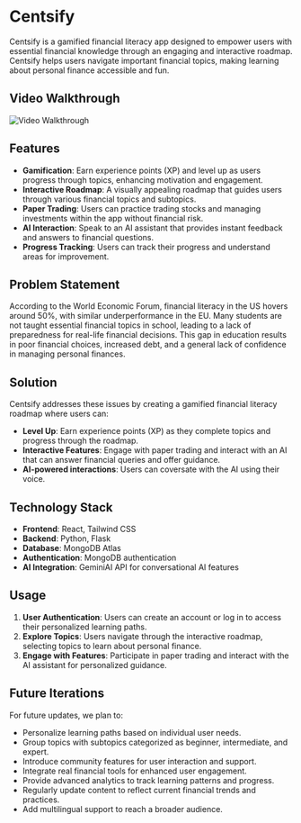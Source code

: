 # Centsify

Centsify is a gamified financial literacy app designed to empower users with essential financial knowledge through an engaging and interactive roadmap. Centsify helps users navigate important financial topics, making learning about personal finance accessible and fun.

## Video Walkthrough

<img src="client/src/assets/Centsify (online-video-cutter.com).gif" width="" alt="Video Walkthrough">

## Features

- **Gamification**: Earn experience points (XP) and level up as users progress through topics, enhancing motivation and engagement.
- **Interactive Roadmap**: A visually appealing roadmap that guides users through various financial topics and subtopics.
- **Paper Trading**: Users can practice trading stocks and managing investments within the app without financial risk.
- **AI Interaction**: Speak to an AI assistant that provides instant feedback and answers to financial questions.
- **Progress Tracking**: Users can track their progress and understand areas for improvement.

## Problem Statement

According to the World Economic Forum, financial literacy in the US hovers around 50%, with similar underperformance in the EU. Many students are not taught essential financial topics in school, leading to a lack of preparedness for real-life financial decisions. This gap in education results in poor financial choices, increased debt, and a general lack of confidence in managing personal finances.

## Solution

Centsify addresses these issues by creating a gamified financial literacy roadmap where users can:

- **Level Up**: Earn experience points (XP) as they complete topics and progress through the roadmap.
- **Interactive Features**: Engage with paper trading and interact with an AI that can answer financial queries and offer guidance.
- **AI-powered interactions**: Users can coversate with the AI using their voice.

## Technology Stack

- **Frontend**: React, Tailwind CSS
- **Backend**: Python, Flask
- **Database**: MongoDB Atlas
- **Authentication**: MongoDB authentication
- **AI Integration**: GeminiAI API for conversational AI features

## Usage

1. **User Authentication**: Users can create an account or log in to access their personalized learning paths.
2. **Explore Topics**: Users navigate through the interactive roadmap, selecting topics to learn about personal finance.
3. **Engage with Features**: Participate in paper trading and interact with the AI assistant for personalized guidance.

## Future Iterations

For future updates, we plan to:

- Personalize learning paths based on individual user needs.
- Group topics with subtopics categorized as beginner, intermediate, and expert.
- Introduce community features for user interaction and support.
- Integrate real financial tools for enhanced user engagement.
- Provide advanced analytics to track learning patterns and progress.
- Regularly update content to reflect current financial trends and practices.
- Add multilingual support to reach a broader audience.
